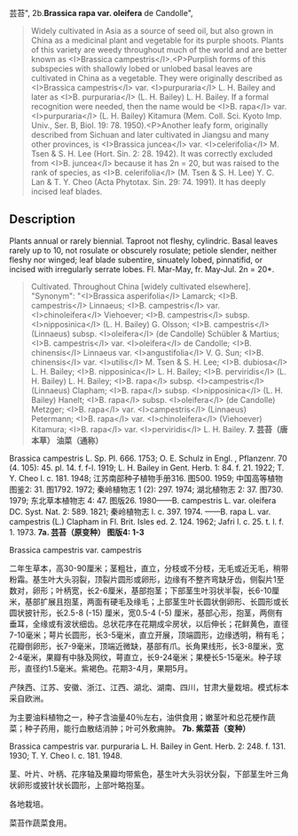 芸苔",
2b.**Brassica rapa var. oleifera** de Candolle",

> Widely cultivated in Asia as a source of seed oil, but also grown in China as a medicinal plant and vegetable for its purple shoots. Plants of this variety are weedy throughout much of the world and are better known as &lt;I&gt;Brassica campestris&lt;/I&gt;.&lt;P&gt;Purplish forms of this subspecies with shallowly lobed or unlobed basal leaves are cultivated in China as a vegetable. They were originally described as &lt;I&gt;Brassica campestris&lt;/I&gt; var. &lt;I&gt;purpuraria&lt;/I&gt; L. H. Bailey and later as &lt;I&gt;B. purpuraria&lt;/I&gt; (L. H. Bailey) L. H. Bailey. If a formal recognition were needed, then the name would be &lt;I&gt;B. rapa&lt;/I&gt; var. &lt;I&gt;purpuraria&lt;/I&gt; (L. H. Bailey) Kitamura (Mem. Coll. Sci. Kyoto Imp. Univ., Ser. B, Biol. 19: 78. 1950).&lt;P&gt;Another leafy form, originally described from Sichuan and later cultivated in Jiangsu and many other provinces, is &lt;I&gt;Brassica juncea&lt;/I&gt; var. &lt;I&gt;celerifolia&lt;/I&gt; M. Tsen &amp; S. H. Lee (Hort. Sin. 2: 28. 1942). It was correctly excluded from &lt;I&gt;B. juncea&lt;/I&gt; because it has 2n = 20, but was raised to the rank of species, as &lt;I&gt;B. celerifolia&lt;/I&gt; (M. Tsen &amp; S. H. Lee) Y. C. Lan &amp; T. Y. Cheo (Acta Phytotax. Sin. 29: 74. 1991). It has deeply incised leaf blades.

## Description
Plants annual or rarely biennial. Taproot not fleshy, cylindric. Basal leaves rarely up to 10, not rosulate or obscurely rosulate; petiole slender, neither fleshy nor winged; leaf blade subentire, sinuately lobed, pinnatifid, or incised with irregularly serrate lobes. Fl. Mar-May, fr. May-Jul. 2n = 20*.

> Cultivated. Throughout China [widely cultivated elsewhere].
  "Synonym": "&lt;I&gt;Brassica asperifolia&lt;/I&gt; Lamarck; &lt;I&gt;B. campestris&lt;/I&gt; Linnaeus; &lt;I&gt;B. campestris&lt;/I&gt; var. &lt;I&gt;chinoleifera&lt;/I&gt; Viehoever; &lt;I&gt;B. campestris&lt;/I&gt; subsp. &lt;I&gt;nipposinica&lt;/I&gt; (L. H. Bailey) G. Olsson; &lt;I&gt;B. campestris&lt;/I&gt; (Linnaeus) subsp. &lt;I&gt;oleifera&lt;/I&gt; (de Candolle) Schübler &amp; Martius; &lt;I&gt;B. campestris&lt;/I&gt; var. &lt;I&gt;oleifera&lt;/I&gt; de Candolle; &lt;I&gt;B. chinensis&lt;/I&gt; Linnaeus var. &lt;I&gt;angustifolia&lt;/I&gt; V. G. Sun; &lt;I&gt;B. chinensis&lt;/I&gt; var. &lt;I&gt;utilis&lt;/I&gt; M. Tsen &amp; S. H. Lee; &lt;I&gt;B. dubiosa&lt;/I&gt; L. H. Bailey; &lt;I&gt;B. nipposinica&lt;/I&gt; L. H. Bailey; &lt;I&gt;B. perviridis&lt;/I&gt; (L. H. Bailey) L. H. Bailey; &lt;I&gt;B. rapa&lt;/I&gt; subsp. &lt;I&gt;campestris&lt;/I&gt; (Linnaeus) Clapham; &lt;I&gt;B. rapa&lt;/I&gt; subsp. &lt;I&gt;nipposinica&lt;/I&gt; (L. H. Bailey) Hanelt; &lt;I&gt;B. rapa&lt;/I&gt; subsp. &lt;I&gt;oleifera&lt;/I&gt; (de Candolle) Metzger; &lt;I&gt;B. rapa&lt;/I&gt; var. &lt;I&gt;campestris&lt;/I&gt; (Linnaeus) Petermann; &lt;I&gt;B. rapa&lt;/I&gt; var. &lt;I&gt;chinoleifera&lt;/I&gt; (Viehoever) Kitamura; &lt;I&gt;B. rapa&lt;/I&gt; var. &lt;I&gt;perviridis&lt;/I&gt; L. H. Bailey.
**7. 芸苔（唐本草） 油菜（通称）**

Brassica campestris L. Sp. Pl. 666. 1753; O. E. Schulz in Engl. , Pflanzenr. 70 (4. 105): 45. pl. 14. f. f-l. 1919; L. H. Bailey in Gent. Herb. 1: 84. f. 21. 1922; T. Y. Cheo l. c. 181. 1948; 江苏南部种子植物手册316. 图500. 1959; 中国高等植物图鉴2: 31. 图1792. 1972; 秦岭植物志 1 (2): 297. 1974; 湖北植物志 2: 37. 图730. 1979; 东北草本植物志 4: 47. 图版26. 1980——B. campestris L. var. oleifera DC. Syst. Nat. 2: 589. 1821; 秦岭植物志 l. c. 397. 1974. ——B. rapa L. var. campestris (L.) Clapham in Fl. Brit. Isles ed. 2. 124. 1962; Jafri l. c. 25. t. l. f. 1. 1973.
**7a. 芸苔（原变种） 图版4: 1-3**

Brassica campestris var. campestris

二年生草本，高30-90厘米；茎粗壮，直立，分枝或不分枝，无毛或近无毛，稍带粉霜。基生叶大头羽裂，顶裂片圆形或卵形，边缘有不整齐弯缺牙齿，侧裂片1至数对，卵形；叶柄宽，长2-6厘米，基部抱茎；下部茎生叶羽状半裂，长6-10厘米，基部扩展且抱茎，两面有硬毛及缘毛；上部茎生叶长圆状倒卵形、长圆形或长圆状披针形，长2.5-8 (-15) 厘米，宽0.5-4 (-5) 厘米，基部心形，抱茎，两侧有垂耳，全缘或有波状细齿。总状花序在花期成伞房状，以后伸长；花鲜黄色，直径7-10毫米；萼片长圆形，长3-5毫米，直立开展，顶端圆形，边缘透明，稍有毛；花瓣倒卵形，长7-9毫米，顶端近微缺，基部有爪。长角果线形，长3-8厘米，宽2-4毫米，果瓣有中脉及网纹，萼直立，长9-24毫米；果梗长5-15毫米。种子球形，直径约1.5毫米。紫褐色。花期3-4月，果期5月。

产陕西、江苏、安徽、浙江、江西、湖北、湖南、四川，甘肃大量栽培。模式标本采自欧洲。

为主要油料植物之一，种子含油量40％左右，油供食用；嫩茎叶和总花梗作蔬菜；种子药用，能行血散结消肿；叶可外敷痈肿。
**7b. 紫菜苔（变种）**

Brassica campestris var. purpuraria L. H. Bailey in Gent. Herb. 2: 248. f. 131. 1930; T. Y. Cheo l. c. 181. 1948.

茎、叶片、叶柄、花序轴及果瓣均带紫色，基生叶大头羽状分裂，下部茎生叶三角状卵形或披针状长圆形，上部叶略抱茎。

各地栽培。

菜苔作蔬菜食用。

